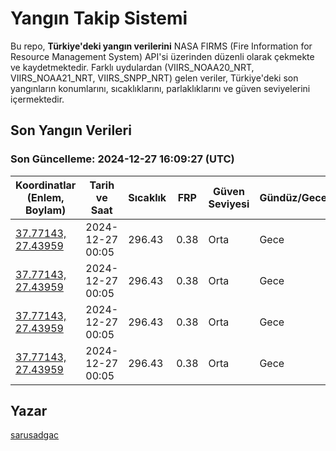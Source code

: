 # Yangın Takip Sistemi

Bu repo, **Türkiye'deki yangın verilerini** NASA FIRMS (Fire Information for Resource Management System) API'si üzerinden düzenli olarak çekmekte ve kaydetmektedir. Farklı uydulardan (VIIRS_NOAA20_NRT, VIIRS_NOAA21_NRT, VIIRS_SNPP_NRT) gelen veriler, Türkiye'deki son yangınların konumlarını, sıcaklıklarını, parlaklıklarını ve güven seviyelerini içermektedir.

## Son Yangın Verileri
### Son Güncelleme: 2024-12-27 16:09:27 (UTC)

| Koordinatlar (Enlem, Boylam) | Tarih ve Saat | Sıcaklık | FRP | Güven Seviyesi | Gündüz/Gece |
|-----------------------------|----------------|----------|-----|----------------|-------------|
| [37.77143, 27.43959](https://www.google.com/maps?q=37.77143,27.43959) | 2024-12-27 00:05 | 296.43 | 0.38 | Orta | Gece |
| [37.77143, 27.43959](https://www.google.com/maps?q=37.77143,27.43959) | 2024-12-27 00:05 | 296.43 | 0.38 | Orta | Gece |
| [37.77143, 27.43959](https://www.google.com/maps?q=37.77143,27.43959) | 2024-12-27 00:05 | 296.43 | 0.38 | Orta | Gece |
| [37.77143, 27.43959](https://www.google.com/maps?q=37.77143,27.43959) | 2024-12-27 00:05 | 296.43 | 0.38 | Orta | Gece |

## Yazar

[sarusadgac](https://x.com/sarusadgac)
